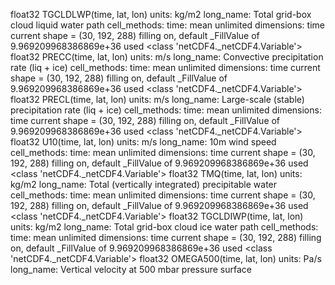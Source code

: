 float32 TGCLDLWP(time, lat, lon)
    units: kg/m2
    long_name: Total grid-box cloud liquid water path
    cell_methods: time: mean
unlimited dimensions: time
current shape = (30, 192, 288)
filling on, default _FillValue of 9.969209968386869e+36 used
<class 'netCDF4._netCDF4.Variable'>
float32 PRECC(time, lat, lon)
    units: m/s
    long_name: Convective precipitation rate (liq + ice)
    cell_methods: time: mean
unlimited dimensions: time
current shape = (30, 192, 288)
filling on, default _FillValue of 9.969209968386869e+36 used
<class 'netCDF4._netCDF4.Variable'>
float32 PRECL(time, lat, lon)
    units: m/s
    long_name: Large-scale (stable) precipitation rate (liq + ice)
    cell_methods: time: mean
unlimited dimensions: time
current shape = (30, 192, 288)
filling on, default _FillValue of 9.969209968386869e+36 used
<class 'netCDF4._netCDF4.Variable'>
float32 U10(time, lat, lon)
    units: m/s
    long_name: 10m wind speed
    cell_methods: time: mean
unlimited dimensions: time
current shape = (30, 192, 288)
filling on, default _FillValue of 9.969209968386869e+36 used
<class 'netCDF4._netCDF4.Variable'>
float32 TMQ(time, lat, lon)
    units: kg/m2
    long_name: Total (vertically integrated) precipitable water
    cell_methods: time: mean
unlimited dimensions: time
current shape = (30, 192, 288)
filling on, default _FillValue of 9.969209968386869e+36 used
<class 'netCDF4._netCDF4.Variable'>
float32 TGCLDIWP(time, lat, lon)
    units: kg/m2
    long_name: Total grid-box cloud ice water path
    cell_methods: time: mean
unlimited dimensions: time
current shape = (30, 192, 288)
filling on, default _FillValue of 9.969209968386869e+36 used
<class 'netCDF4._netCDF4.Variable'>
float32 OMEGA500(time, lat, lon)
    units: Pa/s
    long_name: Vertical velocity at 500 mbar pressure surface
